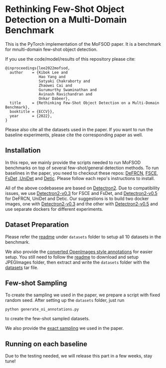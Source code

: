 # Rethinking Few-Shot Object Detection on a Multi-Domain Benchmark

This is the PyTorch implementation of the MoFSOD paper. It is a benchmark for mnulti-domain few-shot object detection.

If you use the code/model/results of this repository please cite:

    @inproceedings{lee2022mofsod,
      author    = {Kibok Lee and
                   Hao Yang and
                   Satyaki Chakraborty and
                   Zhaowei Cai and
                   Gurumurthy Swaminathan and
                   Avinash Ravichandran and
                   Onkar Dabeer},
      title     = {Rethinking Few-Shot Object Detection on a Multi-Domain Benchmark},
      booktitle = {ECCV}},
      year      = {2022},
    }

Please also cite all the datasets used in the paper. 
If you want to run the baseline experiments, please cite the corresponding paper as well.

## Installation

In this repo, we mainly provide the scripts needed to run MoFSOD benchmarks on top of several few-shot/general detection methods.
To run baselines in the paper, you need to checkout these repos:
[DeFRCN](https://github.com/er-muyue/DeFRCN), 
[FSCE](https://github.com/megvii-research/FSCE), 
[FsDet](https://github.com/ucbdrive/few-shot-object-detection)
,[UniDet](https://github.com/xingyizhou/UniDet) and [Detic](https://github.com/facebookresearch/Detic). 
Please follow each repo's instructions to install. 

All of the above codebasese are based on [Detectron2](https://github.com/facebookresearch/detectron2).
Due to compatibility issues, we use [Detectron2-v0.3](https://github.com/facebookresearch/detectron2/tree/v0.3) for FSCE and FsDet,
and [Detectron2-v0.5](https://github.com/facebookresearch/detectron2/tree/v0.5) for DeFRCN, UniDet and Detic. Our suggestions is to build two docker images, one with [Detectron2-v0.3](https://github.com/facebookresearch/detectron2/tree/v0.3) and the other with
[Detectron2-v0.5](https://github.com/facebookresearch/detectron2/tree/v0.5) and use separate dockers for different experiments. 


## Dataset Preparation

Please refer the [readme](/datasets/README.md) under `datasets` folder to setup all 10 datasets in the benchmark.  

We also provide the [converted OpenImages style annotations](/prosessed_anntoations/datasets.tar.gz) for easier setup. 
You still need to follow the [readme](/datasets/README.md) to download and setup JPEGImages folder, then extract and write the `datasets` folder with the 
[datasets]((/prosessed_anntoations/datasets.tar.gz)) tar file.

## Few-shot Sampling

To create the sampling we used in the paper, we prepare a script with fixed random seed. After setting up the `datasets` folder, just run 

    python generate_oi_annotations.py

to create the few-shot sampled datasets.

We also provide the [exact sampling](/prosessed_anntoations/few_shot_sampling.tar.gz) we used in the paper.


## Running on each baseline

Due to the testing needed, we will release this part in a few weeks, stay tune!
